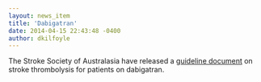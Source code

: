 ```yaml
---
layout: news_item
title: 'Dabigatran'
date: 2014-04-15 22:43:48 -0400
author: dkilfoyle
---
```


The Stroke Society of Australasia have released a [guideline document]({{site.url}}/resources/dabigatran.pdf) on stroke thrombolysis for patients on dabigatran.
